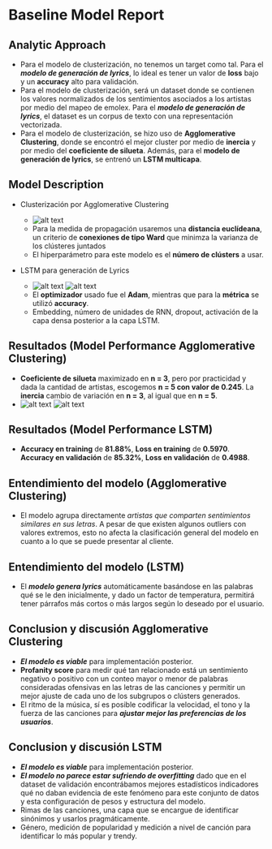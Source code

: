# Baseline Model Report

## Analytic Approach
* Para el modelo de clusterización, no tenemos un target como tal. Para el ***modelo de generación de lyrics***, lo ideal es tener un valor de **loss** bajo y un **accuracy** alto para validación.
* Para el modelo de clusterización, será un dataset donde se contienen los valores normalizados de los sentimientos asociados a los artistas por medio del mapeo de emolex. Para el ***modelo de generación de lyrics***, el dataset es un corpus de texto con una representación vectorizada.
* Para el modelo de clusterización, se hizo uso de **Agglomerative Clustering**, donde se encontró el mejor cluster por medio de **inercia** y por medio del **coeficiente de silueta**. Además, para el **modelo de generación de lyrics**, se entrenó un **LSTM multicapa**. 

## Model Description

* Clusterización por Agglomerative Clustering

	* ![alt text](https://i.imgur.com/zhFzYcS.jpeg)
	* Para la medida de propagación usaremos una **distancia euclídeana**, un criterio de **conexiones de tipo Ward** que minimza la varianza de los clústeres juntados
	* El hiperparámetro para este modelo es el **número de clústers** a usar. 

* LSTM para generación de Lyrics

	* ![alt text](https://i.imgur.com/wDScpQi.jpeg)
	  ![alt text](https://i.imgur.com/gExYgkn.png)
	* El **optimizador** usado fue el **Adam**, mientras que para la **métrica** se utilizó **accuracy**. 
	* Embedding, número de unidades de RNN, dropout, activación de la capa densa posterior a la capa LSTM.

## Resultados (Model Performance Agglomerative Clustering)
* **Coeficiente de silueta** maximizado en **n = 3**, pero por practicidad y dada la cantidad de artistas, escogemos **n = 5 con valor de 0.245**. La **inercia** cambio de variación en **n = 3**, al igual que en **n = 5**. 
* ![alt text](https://i.imgur.com/ISXVesp.png)
  ![alt text](https://i.imgur.com/6oWnks3.png)

## Resultados (Model Performance LSTM)
* **Accuracy en training** de **81.88%**, **Loss en training** de **0.5970**. **Accuracy en validación** de **85.32%**, **Loss en validación** de **0.4988**.


## Entendimiento del modelo (Agglomerative Clustering)

* El modelo agrupa directamente *artistas que comparten sentimientos similares en sus letras*. A pesar de que existen algunos outliers con valores extremos, esto no afecta la clasificación general del modelo en cuanto a lo que se puede presentar al cliente.

## Entendimiento del modelo (LSTM)

* El ***modelo genera lyrics*** automáticamente basándose en las palabras qué se le den inicialmente, y dado un factor de temperatura, permitirá tener párrafos más cortos o más largos según lo deseado por el usuario. 

## Conclusion y discusión Agglomerative Clustering

* ***El modelo es viable*** para implementación posterior.
* **Profanity score** para medir qué tan relacionado está un sentimiento negativo o positivo con un conteo mayor o menor de palabras consideradas ofensivas en las letras de las canciones y permitir un mejor ajuste de cada uno de los subgrupos o clústers generados.
* El ritmo de la música, sí es posible codificar la velocidad, el tono y la fuerza de las canciones para ***ajustar mejor las preferencias de los usuarios***.

## Conclusion y discusión LSTM

* ***El modelo es viable*** para implementación posterior.
* ***El modelo no parece estar sufriendo de overfitting*** dado que en el dataset de validación encontrábamos mejores estadísticos indicadores qué no daban evidencia de este fenómeno para este conjunto de datos y esta configuración de pesos y estructura del modelo.
* Rimas de las canciones, una capa que se encargue de identificar sinónimos y usarlos pragmáticamente.
* Género, medición de popularidad y medición a nivel de canción para identificar lo más popular y trendy.
